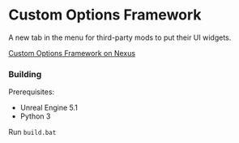 # Custom Options Framework

A new tab in the menu for third-party mods to put their UI widgets.

[Custom Options Framework on Nexus](https://www.nexusmods.com/pseudoregalia/mods/66)

### Building

Prerequisites:

- Unreal Engine 5.1
- Python 3

Run `build.bat`
